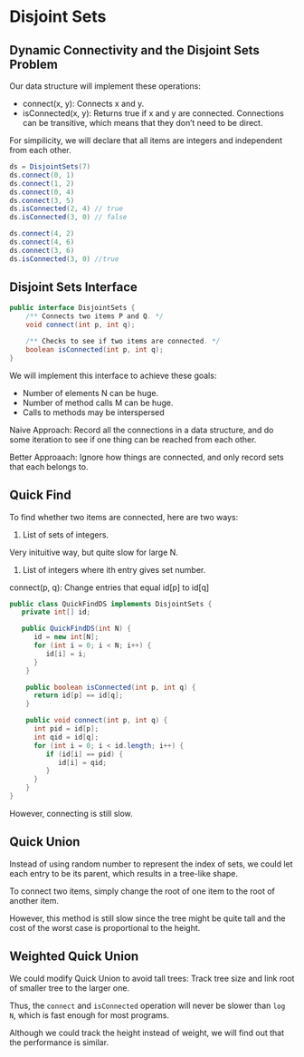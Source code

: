 # Disjoint Sets

## Dynamic Connectivity and the Disjoint Sets Problem

Our data structure will implement these operations:

* connect\(x, y\): Connects x and y.
* isConnected\(x, y\): Returns true if x and y are connected. Connections can be transitive, which means that they don’t need to be direct.

For simpilicity, we will declare that all items are integers and independent from each other.

```java
ds = DisjointSets(7)
ds.connect(0, 1)
ds.connect(1, 2)
ds.connect(0, 4)
ds.connect(3, 5)
ds.isConnected(2, 4) // true
ds.isConnected(3, 0) // false

ds.connect(4, 2)
ds.connect(4, 6)
ds.connect(3, 6)
ds.isConnected(3, 0) //true
```

## Disjoint Sets Interface

```java
public interface DisjointSets {
    /** Connects two items P and Q. */
    void connect(int p, int q);

    /** Checks to see if two items are connected. */
    boolean isConnected(int p, int q);
}
```

We will implement this interface to achieve these goals:

* Number of elements N can be huge.
* Number of method calls M can be huge.
* Calls to methods may be interspersed

Naive Approach: Record all the connections in a data structure, and do some iteration to see if one thing can be reached from each other.

Better Approaach: Ignore how things are connected, and only record sets that each belongs to.

## Quick Find

To find whether two items are connected, here are two ways:

1. List of sets of integers.

Very inituitive way, but quite slow for large N.

1. List of integers where ith entry gives set number.

connect\(p, q\): Change entries that equal id\[p\] to id\[q\]

```java
public class QuickFindDS implements DisjointSets {
   private int[] id;

   public QuickFindDS(int N) {
      id = new int[N];
      for (int i = 0; i < N; i++) {
         id[i] = i;
      }
    }

    public boolean isConnected(int p, int q) {
      return id[p] == id[q];
    }

    public void connect(int p, int q) {
      int pid = id[p];
      int qid = id[q];
      for (int i = 0; i < id.length; i++) {
         if (id[i] == pid) {
            id[i] = qid;
         }
      }
    }
}
```

However, connecting is still slow.

## Quick Union

Instead of using random number to represent the index of sets, we could let each entry to be its parent, which results in a tree-like shape.

To connect two items, simply change the root of one item to the root of another item.

However, this method is still slow since the tree might be quite tall and the cost of the worst case is proportional to the height.

## Weighted Quick Union

We could modify Quick Union to avoid tall trees: Track tree size and link root of smaller tree to the larger one.

Thus, the `connect` and `isConnected` operation will never be slower than `log N`, which is fast enough for most programs.

Although we could track the height instead of weight, we will find out that the performance is similar.
